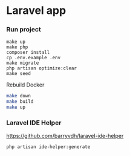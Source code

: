 # Laravel app
### Run project

```
make up
make php
composer install
cp .env.example .env
make migrate
php artisan optimize:clear
make seed
```

Rebuild Docker
```sh
make down
make build
make up
```

### Laravel IDE Helper
https://github.com/barryvdh/laravel-ide-helper

```
php artisan ide-helper:generate
```
